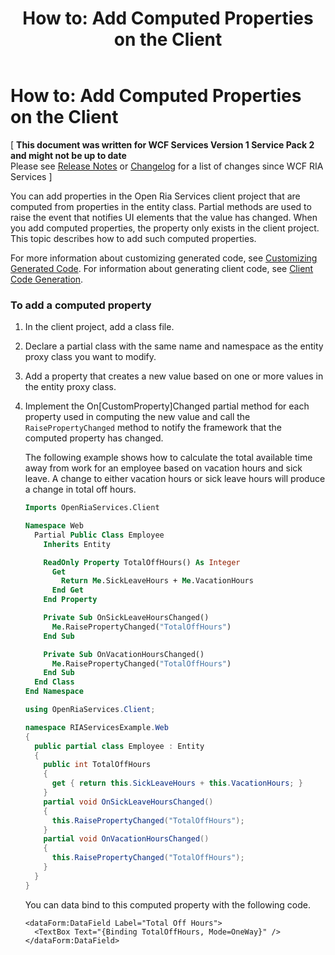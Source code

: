 ﻿---
title: 'How to: Add Computed Properties on the Client'
TOCTitle: 'How to: Add Computed Properties on the Client'
ms:assetid: 0525594b-f82f-4c34-8339-cd99f40c6854
ms:mtpsurl: https://msdn.microsoft.com/en-us/library/Ee707331(v=VS.91)
ms:contentKeyID: 27195640
ms.date: 08/19/2013
mtps_version: v=VS.91
dev_langs:
- vb
- csharp
---

# How to: Add Computed Properties on the Client

\[ **This document was written for WCF Services Version 1 Service Pack 2 and might not be up to date** <br />
Please see [Release Notes](https://github.com/OpenRIAServices/OpenRiaServices/releases) or [Changelog](https://github.com/OpenRIAServices/OpenRiaServices/blob/main/Changelog.md) for a list of changes since WCF RIA Services \]

You can add properties in the Open Ria Services client project that are computed from properties in the entity class. Partial methods are used to raise the event that notifies UI elements that the value has changed. When you add computed properties, the property only exists in the client project. This topic describes how to add such computed properties.

For more information about customizing generated code, see [Customizing Generated Code](ee707345.md). For information about generating client code, see [Client Code Generation](ee707359.md).

### To add a computed property

1.  In the client project, add a class file.

2.  Declare a partial class with the same name and namespace as the entity proxy class you want to modify.

3.  Add a property that creates a new value based on one or more values in the entity proxy class.

4.  Implement the On\[CustomProperty\]Changed partial method for each property used in computing the new value and call the `RaisePropertyChanged` method to notify the framework that the computed property has changed.
    
    The following example shows how to calculate the total available time away from work for an employee based on vacation hours and sick leave. A change to either vacation hours or sick leave hours will produce a change in total off hours.
    
    ``` vb
    Imports OpenRiaServices.Client
    
    Namespace Web
      Partial Public Class Employee
        Inherits Entity
    
        ReadOnly Property TotalOffHours() As Integer
          Get
            Return Me.SickLeaveHours + Me.VacationHours
          End Get
        End Property
    
        Private Sub OnSickLeaveHoursChanged()
          Me.RaisePropertyChanged("TotalOffHours")
        End Sub
    
        Private Sub OnVacationHoursChanged()
          Me.RaisePropertyChanged("TotalOffHours")
        End Sub
      End Class
    End Namespace
    ```
    
    ``` csharp
    using OpenRiaServices.Client;
    
    namespace RIAServicesExample.Web
    {
      public partial class Employee : Entity
      { 
        public int TotalOffHours 
        { 
          get { return this.SickLeaveHours + this.VacationHours; } 
        } 
        partial void OnSickLeaveHoursChanged() 
        { 
          this.RaisePropertyChanged("TotalOffHours"); 
        } 
        partial void OnVacationHoursChanged() 
        { 
          this.RaisePropertyChanged("TotalOffHours"); 
        } 
      }
    }
    ```
    
    You can data bind to this computed property with the following code.
    
        <dataForm:DataField Label="Total Off Hours"> 
          <TextBox Text="{Binding TotalOffHours, Mode=OneWay}" />
        </dataForm:DataField>

